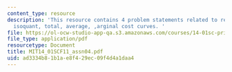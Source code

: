 ```yaml
---
content_type: resource
description: 'This resource contains 4 problem statements related to representative
  isoquant, total, average, ,arginal cost curves. '
file: https://ol-ocw-studio-app-qa.s3.amazonaws.com/courses/14-01sc-principles-of-microeconomics-fall-2011/ad3334b81b1ae8f429ec09f4d4a1daa4_MIT14_01SCF11_assn04.pdf
file_type: application/pdf
resourcetype: Document
title: MIT14_01SCF11_assn04.pdf
uid: ad3334b8-1b1a-e8f4-29ec-09f4d4a1daa4
---
```

